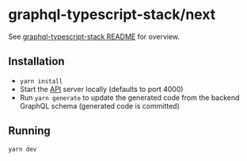 # graphql-typescript-stack/next

See [graphql-typescript-stack README](../README.md) for overview.

## Installation

- `yarn install`
- Start the [API](../api/README.md) server locally (defaults to port 4000)
- Run `yarn generate` to update the generated code from the backend GraphQL schema (generated code is committed)

## Running

`yarn dev`
